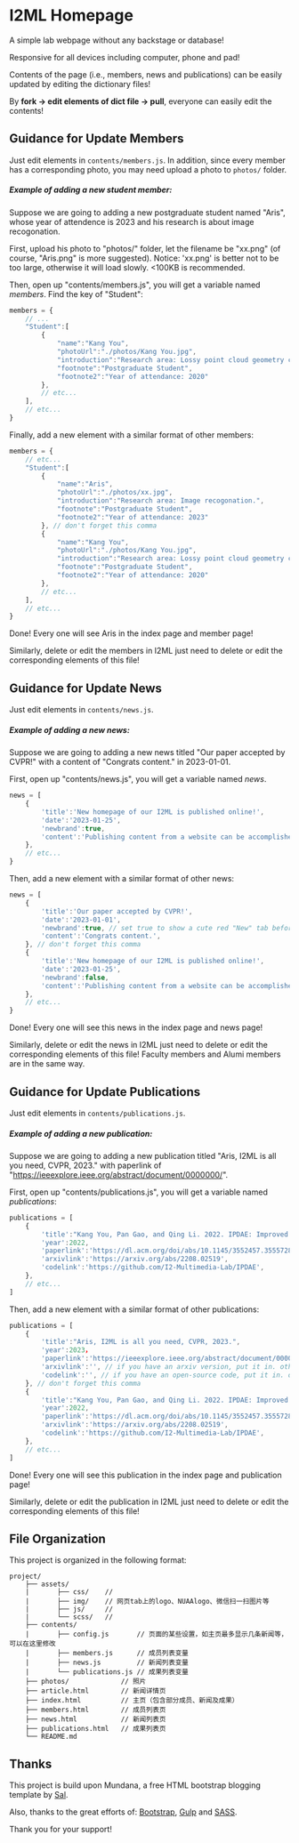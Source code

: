 # I2ML Homepage

A simple lab webpage without any backstage or database!

Responsive for all devices including computer, phone and pad!

Contents of the page (i.e., members, news and publications) can be easily updated by editing the dictionary files!

By **fork -> edit elements of dict file -> pull**, everyone can easily edit the contents!

## Guidance for Update Members
Just edit elements in ``contents/members.js``. In addition, since every member has a corresponding photo, you may need upload a photo to ``photos/`` folder.
##### Example of adding a new student member:
Suppose we are going to adding a new postgraduate student named "Aris", whose year of attendence is 2023 and his research is about image recogonation.

First, upload his photo to "photos/" folder, let the filename be "xx.png" (of course, "Aris.png" is more suggested).
Notice: 'xx.png' is better not to be too large, otherwise it will load slowly. <100KB is recommended.

Then, open up "contents/members.js", you will get a variable named *members*. Find the key of "Student":
```javascript
members = {
    // ...
    "Student":[
        {
            "name":"Kang You",
            "photoUrl":"./photos/Kang You.jpg",
            "introduction":"Research area: Lossy point cloud geometry compression using deep learning.",
            "footnote":"Postgraduate Student",
            "footnote2":"Year of attendance: 2020"
        },
        // etc...
    ],
    // etc...
}
```
Finally, add a new element with a similar format of other members:
```javascript
members = {
    // etc...
    "Student":[
        {
            "name":"Aris",
            "photoUrl":"./photos/xx.jpg",
            "introduction":"Research area: Image recogonation.",
            "footnote":"Postgraduate Student",
            "footnote2":"Year of attendance: 2023"
        }, // don't forget this comma
        {
            "name":"Kang You",
            "photoUrl":"./photos/Kang You.jpg",
            "introduction":"Research area: Lossy point cloud geometry compression using deep learning.",
            "footnote":"Postgraduate Student",
            "footnote2":"Year of attendance: 2020"
        },
        // etc...
    ],
    // etc...
}
```
Done! Every one will see Aris in the index page and member page!

Similarly, delete or edit the members in I2ML just need to delete or edit the corresponding elements of this file!

## Guidance for Update News
Just edit elements in ``contents/news.js``.
##### Example of adding a new news:
Suppose we are going to adding a new news titled "Our paper accepted by CVPR!" with a content of "Congrats content." in 2023-01-01.

First, open up "contents/news.js", you will get a variable named *news*.
```javascript
news = [
    {
        'title':'New homepage of our I2ML is published online!',
        'date':'2023-01-25',
        'newbrand':true,
        'content':'Publishing content from a website can be accomplished simply by manipulating dictionary objects! See our GitHub for details on the source code and how to use it!😄',
    },
    // etc...
}
```
Then, add a new element with a similar format of other news:
```javascript
news = [ 
    {
        'title':'Our paper accepted by CVPR!',
        'date':'2023-01-01',
        'newbrand':true, // set true to show a cute red "New" tab before the title
        'content':'Congrats content.',
    }, // don't forget this comma
    {
        'title':'New homepage of our I2ML is published online!',
        'date':'2023-01-25',
        'newbrand':false,
        'content':'Publishing content from a website can be accomplished simply by manipulating dictionary objects! See our GitHub for details on the source code and how to use it!😄',
    },
    // etc...
}
```
Done! Every one will see this news in the index page and news page!

Similarly, delete or edit the news in I2ML just need to delete or edit the corresponding elements of this file! Faculty members and Alumi members are in the same way.

## Guidance for Update Publications
Just edit elements in ``contents/publications.js``.
##### Example of adding a new publication:
Suppose we are going to adding a new publication titled "Aris, I2ML is all you need, CVPR, 2023." with paperlink of "https://ieeexplore.ieee.org/abstract/document/0000000/".

First, open up "contents/publications.js", you will get a variable named *publications*:
```javascript
publications = [
    {
        'title':"Kang You, Pan Gao, and Qing Li. 2022. IPDAE: Improved Patch-Based Deep Autoencoder for Lossy Point Cloud Geometry Compression. In Proceedings of the 1st International Workshop on Advances in Point Cloud Compression, Processing and Analysis (APCCPA '22). Association for Computing Machinery, New York, NY, USA, 1–10.",
        'year':2022,
        'paperlink':'https://dl.acm.org/doi/abs/10.1145/3552457.3555728',
        'arxivlink':'https://arxiv.org/abs/2208.02519',
        'codelink':'https://github.com/I2-Multimedia-Lab/IPDAE',
    },
    // etc...
]
```
Then, add a new element with a similar format of other publications:
```javascript
publications = [
    {
        'title':"Aris, I2ML is all you need, CVPR, 2023.",
        'year':2023，
        'paperlink':'https://ieeexplore.ieee.org/abstract/document/0000000/',
        'arxivlink':'', // if you have an arxiv version, put it in. other wise keep an empty quotes like ''.
        'codelink':'', // if you have an open-source code, put it in. other wise keep an empty quotes like ''.
    }, // don't forget this comma
    {
        'title':"Kang You, Pan Gao, and Qing Li. 2022. IPDAE: Improved Patch-Based Deep Autoencoder for Lossy Point Cloud Geometry Compression. In Proceedings of the 1st International Workshop on Advances in Point Cloud Compression, Processing and Analysis (APCCPA '22). Association for Computing Machinery, New York, NY, USA, 1–10.",
        'year':2022,
        'paperlink':'https://dl.acm.org/doi/abs/10.1145/3552457.3555728',
        'arxivlink':'https://arxiv.org/abs/2208.02519',
        'codelink':'https://github.com/I2-Multimedia-Lab/IPDAE',
    },
    // etc...
]
```
Done! Every one will see this publication in the index page and publication page!

Similarly, delete or edit the publication in I2ML just need to delete or edit the corresponding elements of this file!

## File Organization
This project is organized in the following format:
```
project/
    ├── assets/
    |       ├── css/    //
    |       ├── img/    // 网页tab上的logo、NUAAlogo、微信扫一扫图片等
    |       ├── js/     //
    |       └── scss/   //
    ├── contents/
    |       ├── config.js       // 页面的某些设置，如主页最多显示几条新闻等，可以在这里修改
    |       ├── members.js      // 成员列表变量
    |       ├── news.js         // 新闻列表变量
    |       └── publications.js // 成果列表变量
    ├── photos/             // 照片
    ├── article.html        // 新闻详情页
    ├── index.html          // 主页（包含部分成员、新闻及成果）
    ├── members.html        // 成员列表页
    ├── news.html           // 新闻列表页
    ├── publications.html   // 成果列表页
    └── README.md
```

## Thanks
This project is build upon Mundana, a free HTML bootstrap blogging template by [Sal](https://www.wowthemes.net).

Also, thanks to the great efforts of: [Bootstrap](https://github.com/twbs/bootstrap), [Gulp](https://gulpjs.com/) and [SASS](https://sass-lang.com/).

Thank you for your support!
